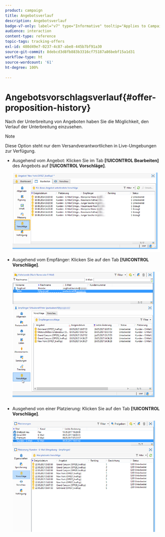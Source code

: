 ```yaml
---
product: campaign
title: Angebotsverlauf
description: Angebotsverlauf
badge-v7-only: label="v7" type="Informative" tooltip="Applies to Campaign Classic v7 only"
audience: interaction
content-type: reference
topic-tags: tracking-offers
exl-id: 480d49e7-0237-4c87-abe8-445b7bf91a30
source-git-commit: 8debcd3d8fb883b3316cf75187a86bebf15a1d31
workflow-type: ht
source-wordcount: '61'
ht-degree: 100%

---
```


# Angebotsvorschlagsverlauf{#offer-proposition-history}



Nach der Unterbreitung von Angeboten haben Sie die Möglichkeit, den Verlauf der Unterbreitung einzusehen.

>[!NOTE]
>
>Diese Option steht nur dem Versandverantwortlichen in Live-Umgebungen zur Verfügung.

* Ausgehend vom Angebot: Klicken Sie im Tab **[!UICONTROL Bearbeiten]** des Angebots auf **[!UICONTROL Vorschläge]**.

   ![](assets/offer_followup_006.png)

* Ausgehend vom Empfänger: Klicken Sie auf den Tab **[!UICONTROL Vorschläge]**.

   ![](assets/offer_followup_002.png)

* Ausgehend von einer Platzierung: Klicken Sie auf den Tab **[!UICONTROL Vorschläge]**.

   ![](assets/offer_space_prop_001_b.png)
